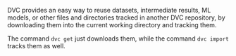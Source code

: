 DVC provides an easy way to reuse datasets, intermediate results, ML
models, or other files and directories tracked in another DVC
repository, by downloading them into the current working directory and
tracking them.

The command `dvc get` just downloads them, while the command `dvc
import` tracks them as well.
